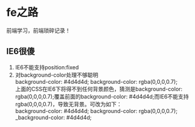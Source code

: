 # fe之路 #
前端学习，前端琐碎记录！

## IE6很傻 ##
1. IE6不能支持position:fixed
2. 对background-color处理不够聪明    
    background-color: #4d4d4d;
    background-color: rgba(0,0,0,0.7);    
    上面的CSS在IE6下将得不到任何背景颜色，猜测是background-color: rgba(0,0,0,0.7);覆盖前面的background-color: #4d4d4d;而IE6不能支持rgba(0,0,0,0.7)，导致无背景。可改为如下：    
    background-color: #4d4d4d;
    background-color: rgba(0,0,0,0.7);
    _background-color: #4d4d4d;
